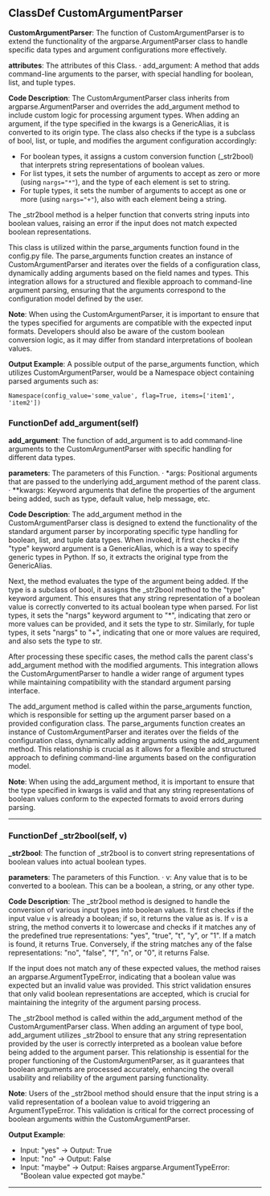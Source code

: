 ## ClassDef CustomArgumentParser
**CustomArgumentParser**: The function of CustomArgumentParser is to extend the functionality of the argparse.ArgumentParser class to handle specific data types and argument configurations more effectively.

**attributes**: The attributes of this Class.
· add_argument: A method that adds command-line arguments to the parser, with special handling for boolean, list, and tuple types.

**Code Description**: The CustomArgumentParser class inherits from argparse.ArgumentParser and overrides the add_argument method to include custom logic for processing argument types. When adding an argument, if the type specified in the kwargs is a GenericAlias, it is converted to its origin type. The class also checks if the type is a subclass of bool, list, or tuple, and modifies the argument configuration accordingly:

- For boolean types, it assigns a custom conversion function (_str2bool) that interprets string representations of boolean values.
- For list types, it sets the number of arguments to accept as zero or more (using `nargs="*"`), and the type of each element is set to string.
- For tuple types, it sets the number of arguments to accept as one or more (using `nargs="+"`), also with each element being a string.

The _str2bool method is a helper function that converts string inputs into boolean values, raising an error if the input does not match expected boolean representations.

This class is utilized within the parse_arguments function found in the config.py file. The parse_arguments function creates an instance of CustomArgumentParser and iterates over the fields of a configuration class, dynamically adding arguments based on the field names and types. This integration allows for a structured and flexible approach to command-line argument parsing, ensuring that the arguments correspond to the configuration model defined by the user.

**Note**: When using the CustomArgumentParser, it is important to ensure that the types specified for arguments are compatible with the expected input formats. Developers should also be aware of the custom boolean conversion logic, as it may differ from standard interpretations of boolean values.

**Output Example**: A possible output of the parse_arguments function, which utilizes CustomArgumentParser, would be a Namespace object containing parsed arguments such as:
```
Namespace(config_value='some_value', flag=True, items=['item1', 'item2'])
```
### FunctionDef add_argument(self)
**add_argument**: The function of add_argument is to add command-line arguments to the CustomArgumentParser with specific handling for different data types.

**parameters**: The parameters of this Function.
· *args: Positional arguments that are passed to the underlying add_argument method of the parent class.
· **kwargs: Keyword arguments that define the properties of the argument being added, such as type, default value, help message, etc.

**Code Description**: The add_argument method in the CustomArgumentParser class is designed to extend the functionality of the standard argument parser by incorporating specific type handling for boolean, list, and tuple data types. When invoked, it first checks if the "type" keyword argument is a GenericAlias, which is a way to specify generic types in Python. If so, it extracts the original type from the GenericAlias.

Next, the method evaluates the type of the argument being added. If the type is a subclass of bool, it assigns the _str2bool method to the "type" keyword argument. This ensures that any string representation of a boolean value is correctly converted to its actual boolean type when parsed. For list types, it sets the "nargs" keyword argument to "*", indicating that zero or more values can be provided, and it sets the type to str. Similarly, for tuple types, it sets "nargs" to "+", indicating that one or more values are required, and also sets the type to str.

After processing these specific cases, the method calls the parent class's add_argument method with the modified arguments. This integration allows the CustomArgumentParser to handle a wider range of argument types while maintaining compatibility with the standard argument parsing interface.

The add_argument method is called within the parse_arguments function, which is responsible for setting up the argument parser based on a provided configuration class. The parse_arguments function creates an instance of CustomArgumentParser and iterates over the fields of the configuration class, dynamically adding arguments using the add_argument method. This relationship is crucial as it allows for a flexible and structured approach to defining command-line arguments based on the configuration model.

**Note**: When using the add_argument method, it is important to ensure that the type specified in kwargs is valid and that any string representations of boolean values conform to the expected formats to avoid errors during parsing.
***
### FunctionDef _str2bool(self, v)
**_str2bool**: The function of _str2bool is to convert string representations of boolean values into actual boolean types.

**parameters**: The parameters of this Function.
· v: Any value that is to be converted to a boolean. This can be a boolean, a string, or any other type.

**Code Description**: The _str2bool method is designed to handle the conversion of various input types into boolean values. It first checks if the input value `v` is already a boolean; if so, it returns the value as is. If `v` is a string, the method converts it to lowercase and checks if it matches any of the predefined true representations: "yes", "true", "t", "y", or "1". If a match is found, it returns True. Conversely, if the string matches any of the false representations: "no", "false", "f", "n", or "0", it returns False. 

If the input does not match any of these expected values, the method raises an argparse.ArgumentTypeError, indicating that a boolean value was expected but an invalid value was provided. This strict validation ensures that only valid boolean representations are accepted, which is crucial for maintaining the integrity of the argument parsing process.

The _str2bool method is called within the add_argument method of the CustomArgumentParser class. When adding an argument of type bool, add_argument utilizes _str2bool to ensure that any string representation provided by the user is correctly interpreted as a boolean value before being added to the argument parser. This relationship is essential for the proper functioning of the CustomArgumentParser, as it guarantees that boolean arguments are processed accurately, enhancing the overall usability and reliability of the argument parsing functionality.

**Note**: Users of the _str2bool method should ensure that the input string is a valid representation of a boolean value to avoid triggering an ArgumentTypeError. This validation is critical for the correct processing of boolean arguments within the CustomArgumentParser.

**Output Example**: 
- Input: "yes" → Output: True
- Input: "no" → Output: False
- Input: "maybe" → Output: Raises argparse.ArgumentTypeError: "Boolean value expected got maybe."
***
